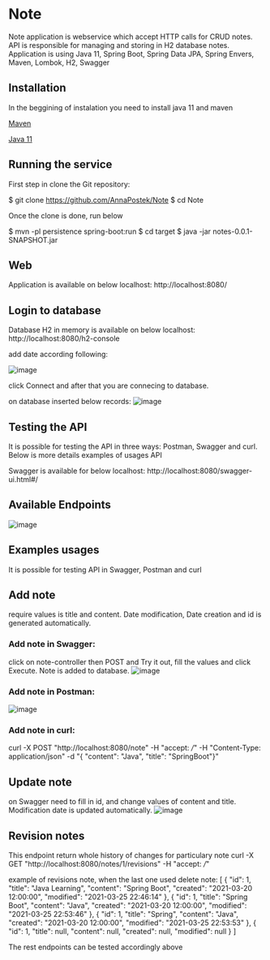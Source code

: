 # Note

Note application is webservice which accept HTTP calls for CRUD notes. API is responsible for managing and storing in H2 database notes.
Application is using Java 11, Spring Boot, Spring Data JPA, Spring Envers, Maven, Lombok, H2, Swagger

## Installation
In the beggining of instalation you need to install java 11 and maven

[Maven](https://maven.apache.org/download.cgi)

[Java 11](https://adoptopenjdk.net/)


## Running the service 
First step in clone the Git repository:

$ git clone https://github.com/AnnaPostek/Note
$ cd Note

Once the clone is done, run below

$ mvn -pl persistence spring-boot:run
$ cd target
$ java -jar notes-0.0.1-SNAPSHOT.jar

## Web
Application is available on below localhost:
http://localhost:8080/

## Login to database
Database H2 in memory is available on below localhost:
http://localhost:8080/h2-console

add date according following:

![image](https://user-images.githubusercontent.com/56793192/112542027-5f740200-8db4-11eb-9bd9-47f63cd7cc7c.png)

click Connect and after that you are connecing to database.

on database inserted below records:
![image](https://user-images.githubusercontent.com/56793192/112544040-d9a58600-8db6-11eb-8ce2-d50019f62540.png)

## Testing the API 
It is possible for testing the API in three ways: Postman, Swagger and curl. 
Below is more details examples of usages API

Swagger is available for below localhost:
http://localhost:8080/swagger-ui.html#/


## Available Endpoints
![image](https://user-images.githubusercontent.com/56793192/112544683-9c8dc380-8db7-11eb-8f41-d18a6d73db40.png)

## Examples usages
It is possible for testing API in Swagger, Postman and curl

## Add note
require values is title and content. 
Date modification, Date creation and id is generated automatically.
### Add note in Swagger: 
click on note-controller then POST and Try it out, fill the values and click Execute. Note is added to database.
![image](https://user-images.githubusercontent.com/56793192/112546801-39516080-8dba-11eb-9f51-d5a7b4d3a048.png)

### Add note in Postman:
![image](https://user-images.githubusercontent.com/56793192/112547293-e0ce9300-8dba-11eb-82b7-6ace1c77fe4c.png)

### Add note in curl:
curl -X POST "http://localhost:8080/note" -H "accept: */*" -H "Content-Type: application/json" -d "{ \"content\": \"Java\", \"title\": \"SpringBoot\"}"

## Update note
on Swagger need to fill in id, and change values of content and title. Modification date is updated automatically.
![image](https://user-images.githubusercontent.com/56793192/112547944-be894500-8dbb-11eb-9a20-4c4c1b7dce24.png)

## Revision notes
This endpoint return whole history of changes for particulary note
curl -X GET "http://localhost:8080/notes/1/revisions" -H "accept: */*"

example of revisions note, when the last one used delete note:
[
    {
        "id": 1,
        "title": "Java Learning",
        "content": "Spring Boot",
        "created": "2021-03-20 12:00:00",
        "modified": "2021-03-25 22:46:14"
    },
    {
        "id": 1,
        "title": "Spring Boot",
        "content": "Java",
        "created": "2021-03-20 12:00:00",
        "modified": "2021-03-25 22:53:46"
    },
    {
        "id": 1,
        "title": "Spring",
        "content": "Java",
        "created": "2021-03-20 12:00:00",
        "modified": "2021-03-25 22:53:53"
    },
    {
        "id": 1,
        "title": null,
        "content": null,
        "created": null,
        "modified": null
    }
]


The rest endpoints can be tested accordingly above

